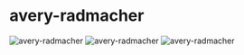 # avery-radmacher

<img src="https://github-readme-stats.vercel.app/api?username=avery-radmacher&show_icons=true&theme=dark&count_private=true" alt="avery-radmacher" />
<img src="https://github-readme-streak-stats.herokuapp.com/?user=avery-radmacher&theme=dark" alt="avery-radmacher" />
<img src="https://github-readme-stats.vercel.app/api/top-langs/?username=avery-radmacher&theme=dark&layout=compact&langs_count=8" alt="avery-radmacher" />
